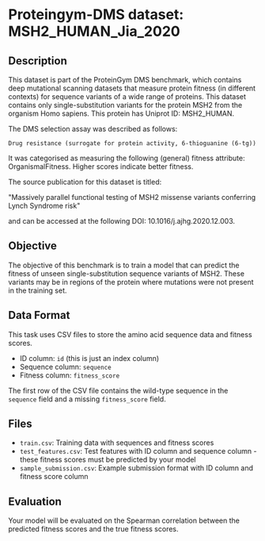 
# Proteingym-DMS dataset: MSH2_HUMAN_Jia_2020

## Description

This dataset is part of the ProteinGym DMS benchmark, which contains deep mutational scanning datasets that measure
protein fitness (in different contexts) for sequence variants of a wide range of proteins. This dataset contains
only single-substitution variants for the protein MSH2 from the organism Homo sapiens. This protein has Uniprot ID: MSH2_HUMAN. 

The DMS selection assay was described as follows: 

    Drug resistance (surrogate for protein activity, 6-thioguanine (6-tg))

It was categorised as measuring the following (general) fitness attribute: OrganismalFitness. Higher scores indicate better fitness.

The source publication for this dataset is titled: 

"Massively parallel functional testing of MSH2 missense variants conferring Lynch Syndrome risk"

and can be accessed at the following DOI: 10.1016/j.ajhg.2020.12.003.

## Objective

The objective of this benchmark is to train a model that can predict the fitness of unseen single-substitution sequence variants of MSH2.
These variants may be in regions of the protein where mutations were not present in the training set.

## Data Format

This task uses CSV files to store the amino acid sequence data and fitness scores.
- ID column: `id` (this is just an index column)
- Sequence column: `sequence`
- Fitness column: `fitness_score`

The first row of the CSV file contains the wild-type sequence in the `sequence` field and a missing `fitness_score` field.

## Files

- `train.csv`: Training data with sequences and fitness scores
- `test_features.csv`: Test features with ID column and sequence column - these fitness scores must be predicted by your model
- `sample_submission.csv`: Example submission format with ID column and fitness score column

## Evaluation

Your model will be evaluated on the Spearman correlation between the predicted fitness scores and the true fitness scores.
